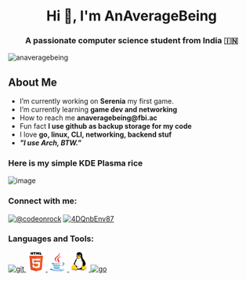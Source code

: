 <h1 align="center">Hi 👋, I'm AnAverageBeing</h1>
<h3 align="center">A passionate computer science student from India 🇮🇳</h3>

<p align="left"> <img src="https://komarev.com/ghpvc/?username=anaveragebeing&label=Profile%20views&color=0e75b6&style=flat" alt="anaveragebeing" /> </p>

<h2> About Me </h2>
<ul>
  <li>I’m currently working on <strong>Serenia</strong> my first game.</li>
  <li>I’m currently learning <b>game dev and networking</b></li>
  <li>How to reach me <strong>anaveragebeing@fbi.ac</strong></li>
  <li>Fun fact <b>I use github as backup storage for my code</b></li>
  <li>I love <b>go, linux, CLI, networking, backend stuf</b></li>
  <li><b><em><strong>"I use Arch, BTW."</strong></em></b></li>
</ul>

### Here is my simple KDE Plasma rice
![image](https://user-images.githubusercontent.com/84959276/229879744-b61e5d07-dcb4-45c2-ab30-76aa33461ac1.png)

<h3 align="left">Connect with me:</h3>
<p align="left">
<a href="https://www.youtube.com/@codeonrock" target="blank"><img align="center" src="https://raw.githubusercontent.com/rahuldkjain/github-profile-readme-generator/master/src/images/icons/Social/youtube.svg" alt="@codeonrock" height="30" width="40" /></a>
<a href="https://discord.gg/KbdzV2whtM" target="blank"><img align="center" src="https://raw.githubusercontent.com/rahuldkjain/github-profile-readme-generator/master/src/images/icons/Social/discord.svg" alt="4DQnbEnv87" height="30" width="40" /></a>
</p>

<h3 align="left">Languages and Tools:</h3>
<p align="left"> <a href="https://git-scm.com/" target="_blank" rel="noreferrer"> <img src="https://www.vectorlogo.zone/logos/git-scm/git-scm-icon.svg" alt="git" width="40" height="40"/> </a> <a href="https://www.w3.org/html/" target="_blank" rel="noreferrer"> <img src="https://raw.githubusercontent.com/devicons/devicon/master/icons/html5/html5-original-wordmark.svg" alt="html5" width="40" height="40"/> </a> <a href="https://www.java.com" target="_blank" rel="noreferrer"> <img src="https://raw.githubusercontent.com/devicons/devicon/master/icons/java/java-original.svg" alt="java" width="40" height="40"/> </a> <a href="https://www.linux.org/" target="_blank" rel="noreferrer"> <img src="https://raw.githubusercontent.com/devicons/devicon/master/icons/linux/linux-original.svg" alt="linux" width="40" height="40"/> </a><a href="https://go.dev/" target="_blank" rel="noreferrer"> <img src="https://go.dev/blog/go-brand/Go-Logo/SVG/Go-Logo_Aqua.svg" alt="go" width="40" height="40"/> </a></p>
